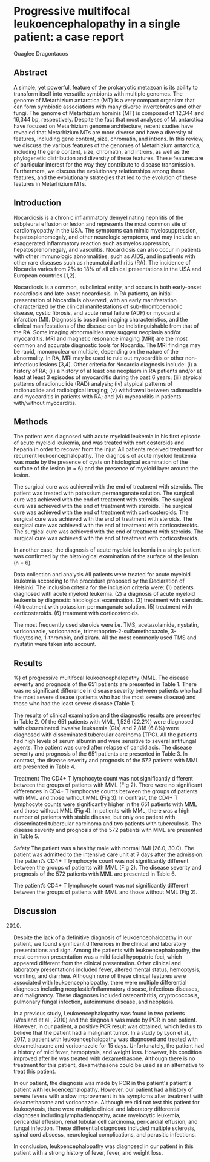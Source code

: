 # Progressive multifocal leukoencephalopathy in a single patient: a case report
Quaglee Dragontacos


## Abstract
A simple, yet powerful, feature of the prokaryotic metazoan is its ability to transform itself into versatile symbionts with multiple genomes. The genome of Metarhizium antarctica (MT) is a very compact organism that can form symbiotic associations with many diverse invertebrates and other fungi. The genome of Metarhizium hominis (MT) is composed of 12,344 and 16,344 bp, respectively. Despite the fact that most analyses of M. antarctica have focused on Metarhizium genome architecture, recent studies have revealed that Metarhizium MTs are more diverse and have a diversity of features, including gene content, size, chromatin, and introns. In this review, we discuss the various features of the genomes of Metarhizium antarctica, including the gene content, size, chromatin, and introns, as well as the phylogenetic distribution and diversity of these features. These features are of particular interest for the way they contribute to disease transmission. Furthermore, we discuss the evolutionary relationships among these features, and the evolutionary strategies that led to the evolution of these features in Metarhizium MTs.


## Introduction
Nocardiosis is a chronic inflammatory demyelinating nephritis of the subpleural effusion or lesion and represents the most common site of cardiomyopathy in the USA. The symptoms can mimic myelosuppression, hepatosplenomegaly, and other neurologic symptoms, and may include an exaggerated inflammatory reaction such as myelosuppression, hepatosplenomegaly, and vasculitis. Nocardiosis can also occur in patients with other immunologic abnormalities, such as AIDS, and in patients with other rare diseases such as rheumatoid arthritis (RA). The incidence of Nocardia varies from 2% to 18% of all clinical presentations in the USA and European countries [1,2].

Nocardiosis is a common, subclinical entity, and occurs in both early-onset nocardiosis and late-onset nocardiosis. In RA patients, an initial presentation of Nocardia is observed, with an early manifestation characterized by the clinical manifestations of sub-thromboembolic disease, cystic fibrosis, and acute renal failure (ADF) or myocardial infarction (MI). Diagnosis is based on imaging characteristics, and the clinical manifestations of the disease can be indistinguishable from that of the RA. Some imaging abnormalities may suggest neoplasia and/or myocarditis. MRI and magnetic resonance imaging (MRI) are the most common and accurate diagnostic tools for Nocardia. The MRI findings may be rapid, mononuclear or multiple, depending on the nature of the abnormality. In RA, MRI may be used to rule out myocarditis or other non-infectious lesions [3,4]. Other criteria for Nocardia diagnosis include: (i) a history of RA; (ii) a history of at least one neoplasm in RA patients and/or at least at least 3 episodes of myocarditis during the past 6 years; (iii) atypical patterns of radionuclide (RAD) analysis; (iv) atypical patterns of radionuclide and radiological imaging; (v) withdrawal between radionuclide and myocarditis in patients with RA; and (vi) myocarditis in patients with/without myocarditis.


## Methods
The patient was diagnosed with acute myeloid leukemia in his first episode of acute myeloid leukemia, and was treated with corticosteroids and heparin in order to recover from the injur. All patients received treatment for recurrent leukoencephalopathy. The diagnosis of acute myeloid leukemia was made by the presence of cysts on histological examination of the surface of the lesion (n = 6) and the presence of myeloid layer around the lesion.

The surgical cure was achieved with the end of treatment with steroids. The patient was treated with potassium permanganate solution. The surgical cure was achieved with the end of treatment with steroids. The surgical cure was achieved with the end of treatment with steroids. The surgical cure was achieved with the end of treatment with corticosteroids. The surgical cure was achieved with the end of treatment with steroids. The surgical cure was achieved with the end of treatment with corticosteroids. The surgical cure was achieved with the end of treatment with steroids. The surgical cure was achieved with the end of treatment with corticosteroids.

In another case, the diagnosis of acute myeloid leukemia in a single patient was confirmed by the histological examination of the surface of the lesion (n = 6).

Data collection and analysis
All patients were treated for acute myeloid leukemia according to the procedure proposed by the Declaration of Helsinki. The inclusion criteria for the inclusion criteria were: (1) patients diagnosed with acute myeloid leukemia. (2) a diagnosis of acute myeloid leukemia by diagnostic histological examination. (3) treatment with steroids. (4) treatment with potassium permanganate solution. (5) treatment with corticosteroids. (6) treatment with corticosteroids.

The most frequently used steroids were i.e. TMS, acetazolamide, nystatin, voriconazole, voriconazole, trimethoprim-2-sulfamethoxazole, 3-flucytosine, 1-thrombin, and ziram. All the most commonly used TMS and nystatin were taken into account.


## Results
%) of progressive multifocal leukoencephalopathy (MML. The disease severity and prognosis of the 651 patients are presented in Table 1. There was no significant difference in disease severity between patients who had the most severe disease (patients who had the most severe disease) and those who had the least severe disease (Table 1).

The results of clinical examination and the diagnostic results are presented in Table 2. Of the 651 patients with MML, 1,526 (22.2%) were diagnosed with disseminated invasive leukaemia (GIs) and 2,818 (6.8%) were diagnosed with disseminated tubercular carcinoma (TPC). All the patients had high levels of serum albumin and were sensitive to several antifungal agents. The patient was cured after relapse of candidiasis. The disease severity and prognosis of the 651 patients are presented in Table 3. In contrast, the disease severity and prognosis of the 572 patients with MML are presented in Table 4.

Treatment
The CD4+ T lymphocyte count was not significantly different between the groups of patients with MML (Fig 2). There were no significant differences in CD4+ T lymphocyte counts between the groups of patients with MML and those without MML (Fig 3). In contrast, the CD4+ T lymphocyte counts were significantly higher in the 651 patients with MML and those without MML (Fig 4). In patients with MML, there was a high number of patients with stable disease, but only one patient with disseminated tubercular carcinoma and two patients with tuberculosis. The disease severity and prognosis of the 572 patients with MML are presented in Table 5.

Safety
The patient was a healthy male with normal BMI (26.0, 30.0). The patient was admitted to the intensive care unit at 7 days after the admission. The patient’s CD4+ T lymphocyte count was not significantly different between the groups of patients with MML (Fig 2). The disease severity and prognosis of the 572 patients with MML are presented in Table 6.

The patient’s CD4+ T lymphocyte count was not significantly different between the groups of patients with MML and those without MML (Fig 2).


## Discussion
 2010)

Despite the lack of a definitive diagnosis of leukoencephalopathy in our patient, we found significant differences in the clinical and laboratory presentations and sign. Among the patients with leukoencephalopathy, the most common presentation was a mild facial hypopatric foci, which appeared different from the clinical presentation. Other clinical and laboratory presentations included fever, altered mental status, hemoptysis, vomiting, and diarrhea. Although none of these clinical features were associated with leukoencephalopathy, there were multiple differential diagnoses including neoplastic/inflammatory disease, infectious diseases, and malignancy. These diagnoses included osteoarthritis, cryptococcosis, pulmonary fungal infection, autoimmune disease, and neoplasia.

In a previous study, Leukoencephalopathy was found in two patients (Wesland et al., 2010) and the diagnosis was made by PCR in one patient. However, in our patient, a positive PCR result was obtained, which led us to believe that the patient had a malignant tumor. In a study by Lyon et al., 2017, a patient with leukoencephalopathy was diagnosed and treated with dexamethasone and voriconazole for 15 days. Unfortunately, the patient had a history of mild fever, hemoptysis, and weight loss. However, his condition improved after he was treated with dexamethasone. Although there is no treatment for this patient, dexamethasone could be used as an alternative to treat this patient.

In our patient, the diagnosis was made by PCR in the patient's patient's patient with leukoencephalopathy. However, our patient had a history of severe fevers with a slow improvement in his symptoms after treatment with dexamethasone and voriconazole. Although we did not test this patient for leukocytosis, there were multiple clinical and laboratory differential diagnoses including lymphadenopathy, acute myelocytic leukemia, pericardial effusion, renal tubular cell carcinoma, pericardial effusion, and fungal infection. These differential diagnoses included multiple sclerosis, spinal cord abscess, neurological complications, and parasitic infections.

In conclusion, leukoencephalopathy was diagnosed in our patient in this patient with a strong history of fever, fever, and weight loss.
